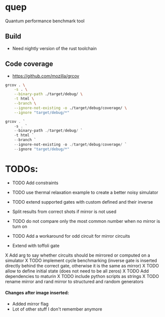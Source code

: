 # quep
Quantum performance benchmark tool

## Build
* Need nightly version of the rust toolchain

## Code coverage
* https://github.com/mozilla/grcov
```bash
grcov . \
    -s . \
    --binary-path ./target/debug/ \
    -t html \
    --branch \
    --ignore-not-existing -o ./target/debug/coverage/ \
    --ignore "target/debug/*"
```


```powershell
grcov . `
    -s . `
    --binary-path ./target/debug/ `
    -t html `
    --branch `
    --ignore-not-existing -o ./target/debug/coverage/ `
    --ignore "target/debug/*"
```

# TODOs:
* TODO Add constraints
* TODO use thermal relaxation example to create a better noisy simulator
* TODO extend supported gates with custom defined and their inverse

* Split results from correct shots if mirror is not used
* TODO do not compare only the most common number when no mirror is turn on
* TODO Add a workaround for odd circuit for mirror circuits
* Extend with toffoli gate

X Add arg to say whether circuits should be mirrored or computed on a simulator
X TODO implement cycle benchmarking (inverse gate is inserted directly behind the correct gate, otherwise it is the same as mirror)
X TODO allow to define initial state (does not need to be all zeros)
X TODO Add dependencies to maturin
X TODO include python scripts as strings
X TODO rename mirror and rand mirror to structured and random generators

#### Changes after image inserted:
* Added mirror flag
* Lot of other stuff I don't remember anymore
